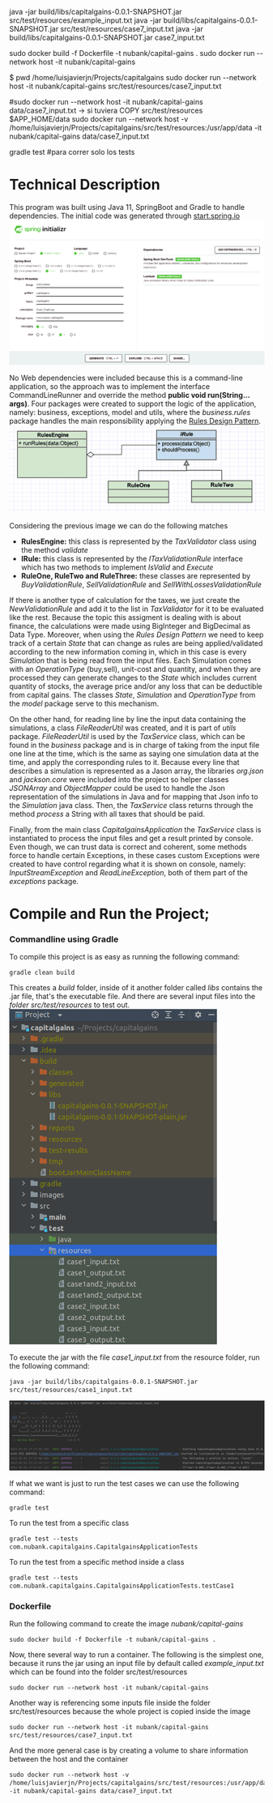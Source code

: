 

java -jar build/libs/capitalgains-0.0.1-SNAPSHOT.jar src/test/resources/example_input.txt
java -jar build/libs/capitalgains-0.0.1-SNAPSHOT.jar src/test/resources/case7_input.txt
java -jar build/libs/capitalgains-0.0.1-SNAPSHOT.jar case7_input.txt

sudo docker build -f Dockerfile -t nubank/capital-gains .
sudo docker run --network host -it nubank/capital-gains

$ pwd
/home/luisjavierjn/Projects/capitalgains
sudo docker run --network host -it nubank/capital-gains src/test/resources/case7_input.txt

#sudo docker run --network host -it nubank/capital-gains data/case7_input.txt  -> si tuviera COPY src/test/resources $APP_HOME/data
sudo docker run --network host -v /home/luisjavierjn/Projects/capitalgains/src/test/resources:/usr/app/data -it nubank/capital-gains data/case7_input.txt

gradle test #para correr solo los tests

# Technical Description

This program was built using Java 11, SpringBoot and Gradle to handle dependencies. The initial code was generated through 
[start.spring.io](https://start.spring.io/)  
![img1](images/img1.png)  

No Web dependencies were included because this is a command-line application, so the approach was to implement the interface 
CommandLineRunner and override the method **public void run(String... args)**. Four packages were created to support the logic 
of the application, namely: business, exceptions, model and utils, where the *business.rules* package handles the main responsibility 
applying the [Rules Design Pattern](https://levelup.gitconnected.com/rules-design-pattern-in-c-6c62f0e20ee0).  
![img2](images/img2.png)  

Considering the previous image we can do the following matches  
- **RulesEngine:** this class is represented by the *TaxValidator* class using the method *validate*
- **IRule:** this class is represented by the *ITaxValidationRule* interface which has two methods to implement *IsValid* and *Execute*
- **RuleOne, RuleTwo and RuleThree:** these classes are represented by *BuyValidationRule*, *SellValidationRule* and *SellWithLossesValidationRule*

If there is another type of calculation for the taxes, we just create the *NewValidationRule* and add it to the list in *TaxValidator* 
for it to be evaluated like the rest. Because the topic this assigment is dealing with is about finance, the calculations were made 
using BigInteger and BigDecimal as Data Type. Moreover, when using the *Rules Design Pattern* we need to keep track of a certain *State* that 
can change as rules are being applied/validated according to the new information coming in, which in this case is every *Simulation* that 
is being read from the input files. Each Simulation comes with an *OperationType* (buy,sell), unit-cost and quantity, and when they are 
processed they can generate changes to the *State* which includes current quantity of stocks, the average price and/or any loss that can be 
deductible from capital gains. The classes *State*, *Simulation* and *OperationType* from the *model* package serve to this mechanism.  

On the other hand, for reading line by line the input data containing the simulations, a class *FileReaderUtil* was created, and it is part of 
*utils* package. *FileReaderUtil* is used by the *TaxService* class, which can be found in the *business* package and is in charge of 
taking from the input file one line at the time, which is the same as saying one simulation data at the time, and apply the corresponding 
rules to it. Because every line that describes a simulation is represented as a Jason array, the libraries *org.json* and *jackson.core* 
were included into the project so helper classes *JSONArray* and *ObjectMapper* could be used to handle the Json representation of the 
simulations in Java and for mapping that Json info to the *Simulation* java class. Then, the *TaxService* class returns through the method
*process* a String with all taxes that should be paid.  

Finally, from the main class *CapitalgainsApplication* the *TaxService* class is instantiated to process the input files and get a result 
printed by console. Even though, we can trust data is correct and coherent, some methods force to handle certain Exceptions, in these cases 
custom Exceptions were created to have control regarding what it is shown on console, namely: *InputStreamException* and *ReadLineException*, 
both of them part of the *exceptions* package.

# Compile and Run the Project;

### Commandline using Gradle

To compile this project is as easy as running the following command:
```
gradle clean build
```
This creates a *build* folder, inside of it another folder called *libs* contains the .jar file, that's the executable file. And there are 
several input files into the *folder src/test/resources* to test out.
![img3](images/img3.png)

To execute the jar with the file *case1_input.txt* from the resource folder, run the following command:
```
java -jar build/libs/capitalgains-0.0.1-SNAPSHOT.jar src/test/resources/case1_input.txt
```
![img4](images/img4.png)  

If what we want is just to run the test cases we can use the following command:
```
gradle test
```

To run the test from a specific class
```
gradle test --tests com.nubank.capitalgains.CapitalgainsApplicationTests
```

To run the test from a specific method inside a class
```
gradle test --tests com.nubank.capitalgains.CapitalgainsApplicationTests.testCase1
```

### Dockerfile

Run the following command to create the image *nubank/capital-gains*
```
sudo docker build -f Dockerfile -t nubank/capital-gains .
```

Now, there several way to run a container. The following is the simplest one, because it runs the jar using an input file by default called 
*example_input.txt* which can be found into the folder src/test/resources
```
sudo docker run --network host -it nubank/capital-gains
```

Another way is referencing some inputs file inside the folder src/test/resources because the whole project is copied inside the image
```
sudo docker run --network host -it nubank/capital-gains src/test/resources/case7_input.txt
```

And the more general case is by creating a volume to share information between the host and the container
```
sudo docker run --network host -v /home/luisjavierjn/Projects/capitalgains/src/test/resources:/usr/app/data -it nubank/capital-gains data/case7_input.txt
```
